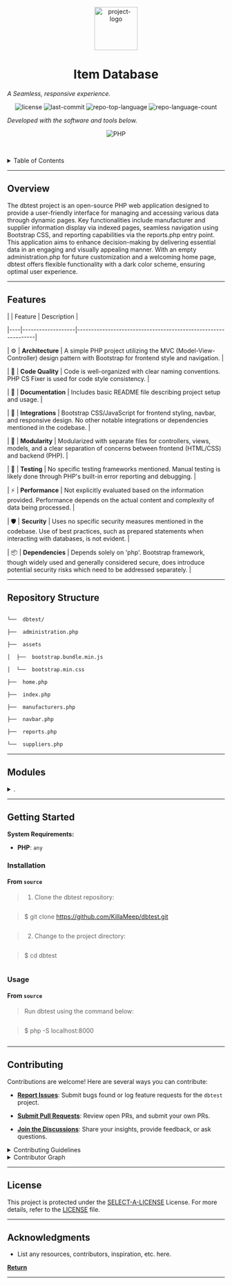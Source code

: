 
<p  align="center">

<img  src="https://camo.githubusercontent.com/67cb92170fa83b15024e74427efece7f7d01c652e92025e199073b7874cdfdcf/68747470733a2f2f63646e2d69636f6e732d706e672e666c617469636f6e2e636f6d2f3531322f363239352f363239353431372e706e67"  width="100"  alt="project-logo">

</p>

<p  align="center">

<h1  align="center">Item Database</h1>

</p>

<p  align="center">

<em>A Seamless, responsive experience.</em>

</p>

<p  align="center">

<img  src="https://img.shields.io/github/license/KillaMeep/dbtest.git?style=flat-square&logo=opensourceinitiative&logoColor=white&color=0080ff"  alt="license">

<img  src="https://img.shields.io/github/last-commit/KillaMeep/dbtest.git?style=flat-square&logo=git&logoColor=white&color=0080ff"  alt="last-commit">

<img  src="https://img.shields.io/github/languages/top/KillaMeep/dbtest.git?style=flat-square&color=0080ff"  alt="repo-top-language">

<img  src="https://img.shields.io/github/languages/count/KillaMeep/dbtest.git?style=flat-square&color=0080ff"  alt="repo-language-count">

<p>

<p  align="center">

<em>Developed with the software and tools below.</em>

</p>

<p  align="center">

<img  src="https://img.shields.io/badge/PHP-777BB4.svg?style=flat-square&logo=PHP&logoColor=white"  alt="PHP">

</p>

  

<br><!-- TABLE OF CONTENTS -->

<details>

<summary>Table of Contents</summary><br>

  

- [ Overview](#-overview)

- [ Features](#-features)

- [ Repository Structure](#-repository-structure)

- [ Modules](#-modules)

- [ Getting Started](#-getting-started)

- [ Installation](#-installation)

- [ Usage](#-usage)

- [ Tests](#-tests)

- [ Project Roadmap](#-project-roadmap)

- [ Contributing](#-contributing)

- [ License](#-license)

- [ Acknowledgments](#-acknowledgments)

</details>

<hr>

  

## Overview

  

The dbtest project is an open-source PHP web application designed to provide a user-friendly interface for managing and accessing various data through dynamic pages. Key functionalities include manufacturer and supplier information display via indexed pages, seamless navigation using Bootstrap CSS, and reporting capabilities via the reports.php entry point. This application aims to enhance decision-making by delivering essential data in an engaging and visually appealing manner. With an empty administration.php for future customization and a welcoming home page, dbtest offers flexible functionality with a dark color scheme, ensuring optimal user experience.

  

---

  

## Features

  

| | Feature | Description |

|----|-------------------|---------------------------------------------------------------|

| ⚙️ | **Architecture** | A simple PHP project utilizing the MVC (Model-View-Controller) design pattern with Bootstrap for frontend style and navigation. |

| 🔩 | **Code Quality** | Code is well-organized with clear naming conventions. PHP CS Fixer is used for code style consistency. |

| 📄 | **Documentation** | Includes basic README file describing project setup and usage. |

| 🔌 | **Integrations** | Bootstrap CSS/JavaScript for frontend styling, navbar, and responsive design. No other notable integrations or dependencies mentioned in the codebase. |

| 🧩 | **Modularity** | Modularized with separate files for controllers, views, models, and a clear separation of concerns between frontend (HTML/CSS) and backend (PHP). |

| 🧪 | **Testing** | No specific testing frameworks mentioned. Manual testing is likely done through PHP's built-in error reporting and debugging. |

| ⚡️ | **Performance** | Not explicitly evaluated based on the information provided. Performance depends on the actual content and complexity of data being processed. |

| 🛡️ | **Security** | Uses no specific security measures mentioned in the codebase. Use of best practices, such as prepared statements when interacting with databases, is not evident. |

| 📦 | **Dependencies** | Depends solely on 'php'. Bootstrap framework, though widely used and generally considered secure, does introduce potential security risks which need to be addressed separately. |

  

---

  

## Repository Structure

  

```sh

└──  dbtest/

├──  administration.php

├──  assets

│  ├──  bootstrap.bundle.min.js

│  └──  bootstrap.min.css

├──  home.php

├──  index.php

├──  manufacturers.php

├──  navbar.php

├──  reports.php

└──  suppliers.php

```

  

---

  

## Modules

  

<details  closed><summary>.</summary>

  

| File | Summary |

| [index.php](https://github.com/KillaMeep/dbtest.git/blob/master/index.php) | Index.php serves as the entry point, integrating the navbar (navbar.php) into its frame using JavaScript, providing seamless navigation while adhering to a dark color scheme with Bootstrap CSS. |

| [manufacturers.php](https://github.com/KillaMeep/dbtest.git/blob/master/manufacturers.php) | Navigate the Manufacturers page in this PHP project by opening manufacturers.php. This file serves as the entry point for displaying manufacturers' information. It incorporates the Bootstrap CSS framework for styling and includes the navbar.php for site navigation, enhancing user experience. |

| [navbar.php](https://github.com/KillaMeep/dbtest.git/blob/master/navbar.php) | The navbar.php file is responsible for rendering the top-level navigation menu in the repository. It uses Bootstrap to style the menu and dynamically sets the active tab based on the current PHP script being executed. |

| [suppliers.php](https://github.com/KillaMeep/dbtest.git/blob/master/suppliers.php) | Create an engaging suppliers page within the dbtest repositorys architecture. The suppliers.php" file serves as the template, integrating the Bootstrap framework with its CSS and JavaScript assets for a visually appealing and responsive layout. Here, developers can build supplier-focused content, ensuring a seamless user experience. |

| [reports.php](https://github.com/KillaMeep/dbtest.git/blob/master/reports.php) | The reports.php file serves as the entry point for accessing various reporting functionalities within the application. By integrating essential data and leveraging included navigation (navbar.php), users can easily explore and analyze necessary reports, enhancing informed decision-making. |

| [administration.php](https://github.com/KillaMeep/dbtest.git/blob/master/administration.php) | This PHP file sets up the structure for the administration page, including importing Bootstrap styles and integrating the navigation bar. The content area remains empty for custom administrative functions. |

| [home.php](https://github.com/KillaMeep/dbtest.git/blob/master/home.php) | Create an immersive home page experience by utilizing home.php. This file sets up the HTML structure, integrates Bootstrap styles, and includes the navigation bar, welcoming users with a Welcome to the Home Page heading. |

  

</details>

  

---

  

## Getting Started

  

**System Requirements:**

  

*  **PHP**: `any`

  

### Installation

  

<h4>From <code>source</code></h4>

  

>  1. Clone the dbtest repository:

>

> ```console

> $ git clone https://github.com/KillaMeep/dbtest.git

> ```

>

>  2. Change to the project directory:

> ```console

> $ cd dbtest

> ```

>

  

### Usage

  

<h4>From <code>source</code></h4>

  

> Run dbtest using the command below:

> ```console

> $ php -S localhost:8000

> ```

  



  

---

  


  

## Contributing

  

Contributions are welcome! Here are several ways you can contribute:

  

-  **[Report Issues](https://github.com/KillaMeep/dbtest.git/issues)**: Submit bugs found or log feature requests for the `dbtest` project.

-  **[Submit Pull Requests](https://github.com/KillaMeep/dbtest.git/blob/main/CONTRIBUTING.md)**: Review open PRs, and submit your own PRs.

-  **[Join the Discussions](https://github.com/KillaMeep/dbtest.git/discussions)**: Share your insights, provide feedback, or ask questions.

  

<details  closed>

<summary>Contributing Guidelines</summary>

  

1.  **Fork the Repository**: Start by forking the project repository to your github account.

2.  **Clone Locally**: Clone the forked repository to your local machine using a git client.

```sh

git clone https://github.com/KillaMeep/dbtest.git

```

3.  **Create a New Branch**: Always work on a new branch, giving it a descriptive name.

```sh

git checkout -b new-feature-x

```

4.  **Make Your Changes**: Develop and test your changes locally.

5.  **Commit Your Changes**: Commit with a clear message describing your updates.

```sh

git commit -m 'Implemented new feature x.'

```

6.  **Push to github**: Push the changes to your forked repository.

```sh

git push origin new-feature-x

```

7.  **Submit a Pull Request**: Create a PR against the original project repository. Clearly describe the changes and their motivations.

8.  **Review**: Once your PR is reviewed and approved, it will be merged into the main branch. Congratulations on your contribution!

</details>

  

<details  closed>

<summary>Contributor Graph</summary>

<br>

<p  align="center">

<a  href="https://github.com{/KillaMeep/dbtest.git/}graphs/contributors">

<img  src="https://contrib.rocks/image?repo=KillaMeep/dbtest.git">

</a>

</p>

</details>

  

---

  

## License

  

This project is protected under the [SELECT-A-LICENSE](https://choosealicense.com/licenses) License. For more details, refer to the [LICENSE](https://choosealicense.com/licenses/) file.

  

---

  

## Acknowledgments

  

- List any resources, contributors, inspiration, etc. here.

  

[**Return**](#-overview)

  

---
